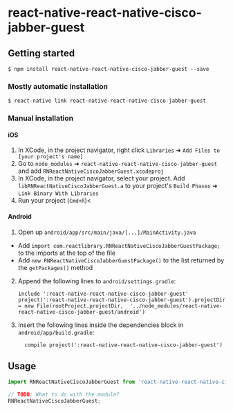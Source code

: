 
# react-native-react-native-cisco-jabber-guest

## Getting started

`$ npm install react-native-react-native-cisco-jabber-guest --save`

### Mostly automatic installation

`$ react-native link react-native-react-native-cisco-jabber-guest`

### Manual installation


#### iOS

1. In XCode, in the project navigator, right click `Libraries` ➜ `Add Files to [your project's name]`
2. Go to `node_modules` ➜ `react-native-react-native-cisco-jabber-guest` and add `RNReactNativeCiscoJabberGuest.xcodeproj`
3. In XCode, in the project navigator, select your project. Add `libRNReactNativeCiscoJabberGuest.a` to your project's `Build Phases` ➜ `Link Binary With Libraries`
4. Run your project (`Cmd+R`)<

#### Android

1. Open up `android/app/src/main/java/[...]/MainActivity.java`
  - Add `import com.reactlibrary.RNReactNativeCiscoJabberGuestPackage;` to the imports at the top of the file
  - Add `new RNReactNativeCiscoJabberGuestPackage()` to the list returned by the `getPackages()` method
2. Append the following lines to `android/settings.gradle`:
  	```
  	include ':react-native-react-native-cisco-jabber-guest'
  	project(':react-native-react-native-cisco-jabber-guest').projectDir = new File(rootProject.projectDir, 	'../node_modules/react-native-react-native-cisco-jabber-guest/android')
  	```
3. Insert the following lines inside the dependencies block in `android/app/build.gradle`:
  	```
      compile project(':react-native-react-native-cisco-jabber-guest')
  	```


## Usage
```javascript
import RNReactNativeCiscoJabberGuest from 'react-native-react-native-cisco-jabber-guest';

// TODO: What to do with the module?
RNReactNativeCiscoJabberGuest;
```
  